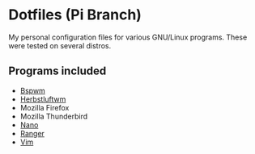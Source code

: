 # Dotfiles (Pi Branch)

My personal configuration files for various GNU/Linux programs. These were tested on several distros.

## Programs included

* [Bspwm](https://github.com/baskerville/bspwm)
* [Herbstluftwm](https://github.com/herbstluftwm/herbstluftwm)
* Mozilla Firefox
* Mozilla Thunderbird
* [Nano](https://www.nano-editor.org)
* [Ranger](https://github.com/ranger/ranger)
* [Vim](https://www.vim.org)


